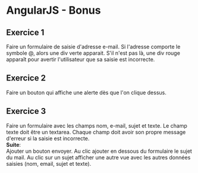 # AngularJS - Bonus

## Exercice 1
Faire un formulaire de saisie d'adresse e-mail. Si l'adresse comporte le symbole @, alors une div verte apparait. S'il n'est pas là, une div rouge apparaît pour avertir l'utilisateur que sa saisie est incorrecte.

## Exercice 2
Faire un bouton qui affiche une alerte dès que l'on clique dessus.

## Exercice 3
 Faire un formulaire avec les champs nom, e-mail, sujet et texte. Le champ texte doit être un textarea. Chaque champ doit avoir son propre   message d'erreur si la saisie est incorrecte.  
 **Suite**:  
 Ajouter un bouton envoyer. Au clic ajouter en dessous du formulaire le sujet du mail. Au clic sur un sujet afficher une autre vue avec les autres données saisies (nom, email, sujet et texte).
